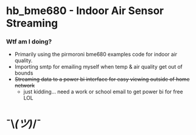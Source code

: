 # hb_bme680 - Indoor Air Sensor Streaming

### Wtf am I doing?
* Primarily using the pirmoroni bme680 examples code for indoor air quality. 
* Importing smtp for emailing myself when temp & air quality get out of bounds
* ~~Streaming data to a power bi interface for easy viewing outside of home network~~
  * just kidding... need a work or school email to get power bi for free LOL

# ¯\\_(ツ)_/¯
